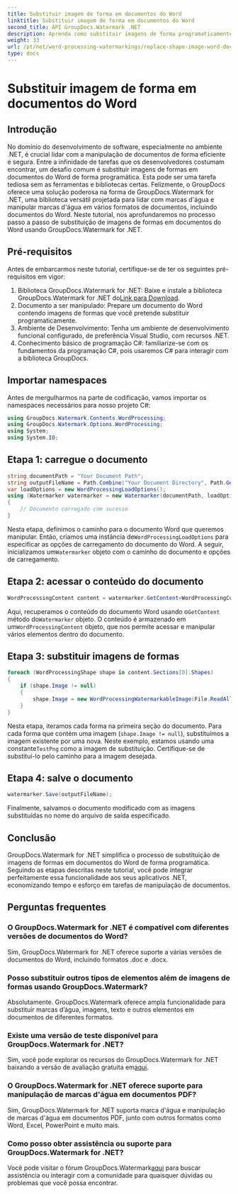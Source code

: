 ```yaml
---
title: Substituir imagem de forma em documentos do Word
linktitle: Substituir imagem de forma em documentos do Word
second_title: API GroupDocs.Watermark .NET
description: Aprenda como substituir imagens de forma programaticamente em documentos do Word usando GroupDocs.Watermark for .NET. Simplifique as tarefas de manipulação de documentos sem esforço.
weight: 33
url: /pt/net/word-processing-watermarkings/replace-shape-image-word-docs/
type: docs
---
```

# Substituir imagem de forma em documentos do Word

## Introdução
No domínio do desenvolvimento de software, especialmente no ambiente .NET, é crucial lidar com a manipulação de documentos de forma eficiente e segura. Entre a infinidade de tarefas que os desenvolvedores costumam encontrar, um desafio comum é substituir imagens de formas em documentos do Word de forma programática. Esta pode ser uma tarefa tediosa sem as ferramentas e bibliotecas certas.
Felizmente, o GroupDocs oferece uma solução poderosa na forma de GroupDocs.Watermark for .NET, uma biblioteca versátil projetada para lidar com marcas d'água e manipular marcas d'água em vários formatos de documentos, incluindo documentos do Word. Neste tutorial, nos aprofundaremos no processo passo a passo de substituição de imagens de formas em documentos do Word usando GroupDocs.Watermark for .NET.
## Pré-requisitos
Antes de embarcarmos neste tutorial, certifique-se de ter os seguintes pré-requisitos em vigor:
1.  Biblioteca GroupDocs.Watermark for .NET: Baixe e instale a biblioteca GroupDocs.Watermark for .NET do[Link para Download](https://releases.groupdocs.com/Watermark/net/).
2. Documento a ser manipulado: Prepare um documento do Word contendo imagens de formas que você pretende substituir programaticamente.
3. Ambiente de Desenvolvimento: Tenha um ambiente de desenvolvimento funcional configurado, de preferência Visual Studio, com recursos .NET.
4. Conhecimento básico de programação C#: familiarize-se com os fundamentos da programação C#, pois usaremos C# para interagir com a biblioteca GroupDocs.
## Importar namespaces
Antes de mergulharmos na parte de codificação, vamos importar os namespaces necessários para nosso projeto C#:
```csharp
using GroupDocs.Watermark.Contents.WordProcessing;
using GroupDocs.Watermark.Options.WordProcessing;
using System;
using System.IO;
```
## Etapa 1: carregue o documento
```csharp
string documentPath = "Your Document Path";
string outputFileName = Path.Combine("Your Document Directory", Path.GetFileName(documentPath));
var loadOptions = new WordProcessingLoadOptions();
using (Watermarker watermarker = new Watermarker(documentPath, loadOptions))
{
    // Documento carregado com sucesso
}
```
 Nesta etapa, definimos o caminho para o documento Word que queremos manipular. Então, criamos uma instância de`WordProcessingLoadOptions` para especificar as opções de carregamento do documento do Word. A seguir, inicializamos um`Watermarker` objeto com o caminho do documento e opções de carregamento.
## Etapa 2: acessar o conteúdo do documento
```csharp
WordProcessingContent content = watermarker.GetContent<WordProcessingContent>();
```
 Aqui, recuperamos o conteúdo do documento Word usando o`GetContent` método do`Watermarker` objeto. O conteúdo é armazenado em um`WordProcessingContent` objeto, que nos permite acessar e manipular vários elementos dentro do documento.
## Etapa 3: substituir imagens de formas
```csharp
foreach (WordProcessingShape shape in content.Sections[0].Shapes)
{
    if (shape.Image != null)
    {
        shape.Image = new WordProcessingWatermarkableImage(File.ReadAllBytes(Constants.TestPng));
    }
}
```
Nesta etapa, iteramos cada forma na primeira seção do documento. Para cada forma que contém uma imagem (`shape.Image != null`), substituímos a imagem existente por uma nova. Neste exemplo, estamos usando uma constante`TestPng` como a imagem de substituição. Certifique-se de substituí-lo pelo caminho para a imagem desejada.
## Etapa 4: salve o documento
```csharp
watermarker.Save(outputFileName);
```
Finalmente, salvamos o documento modificado com as imagens substituídas no nome do arquivo de saída especificado.

## Conclusão
GroupDocs.Watermark for .NET simplifica o processo de substituição de imagens de formas em documentos do Word de forma programática. Seguindo as etapas descritas neste tutorial, você pode integrar perfeitamente essa funcionalidade aos seus aplicativos .NET, economizando tempo e esforço em tarefas de manipulação de documentos.
## Perguntas frequentes
### O GroupDocs.Watermark for .NET é compatível com diferentes versões de documentos do Word?
Sim, GroupDocs.Watermark for .NET oferece suporte a várias versões de documentos do Word, incluindo formatos .doc e .docx.
### Posso substituir outros tipos de elementos além de imagens de formas usando GroupDocs.Watermark?
Absolutamente. GroupDocs.Watermark oferece ampla funcionalidade para substituir marcas d’água, imagens, texto e outros elementos em documentos de diferentes formatos.
### Existe uma versão de teste disponível para GroupDocs.Watermark for .NET?
 Sim, você pode explorar os recursos do GroupDocs.Watermark for .NET baixando a versão de avaliação gratuita em[aqui](https://releases.groupdocs.com/).
### O GroupDocs.Watermark for .NET oferece suporte para manipulação de marcas d'água em documentos PDF?
Sim, GroupDocs.Watermark for .NET suporta marca d'água e manipulação de marcas d'água em documentos PDF, junto com outros formatos como Word, Excel, PowerPoint e muito mais.
### Como posso obter assistência ou suporte para GroupDocs.Watermark for .NET?
 Você pode visitar o fórum GroupDocs.Watermark[aqui](https://forum.groupdocs.com/c/watermark/19) para buscar assistência ou interagir com a comunidade para quaisquer dúvidas ou problemas que você possa encontrar.